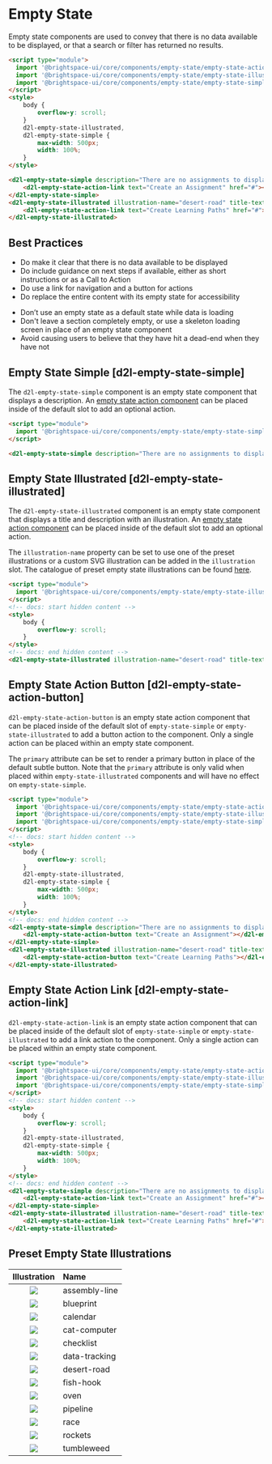 # Empty State

Empty state components are used to convey that there is no data available to be displayed, or that a search or filter has returned no results.

<!-- docs: demo align:start -->
```html
<script type="module">
  import '@brightspace-ui/core/components/empty-state/empty-state-action-link.js';
  import '@brightspace-ui/core/components/empty-state/empty-state-illustrated.js';
  import '@brightspace-ui/core/components/empty-state/empty-state-simple.js';
</script>
<style>
	body {
		overflow-y: scroll;
	}
	d2l-empty-state-illustrated,
	d2l-empty-state-simple {
		max-width: 500px;
		width: 100%;
	}
</style>

<d2l-empty-state-simple description="There are no assignments to display.">
	<d2l-empty-state-action-link text="Create an Assignment" href="#"></d2l-empty-state-action-link>
</d2l-empty-state-simple>
<d2l-empty-state-illustrated illustration-name="desert-road" title-text="No Learning Paths Yet" description="Get started by clicking below to create your first learning path.">
	<d2l-empty-state-action-link text="Create Learning Paths" href="#"></d2l-empty-state-action-link>
</d2l-empty-state-illustrated>
```

## Best Practices

<!-- docs: start best practices -->
<!-- docs: start dos -->
* Do make it clear that there is no data available to be displayed
* Do include guidance on next steps if available, either as short instructions or as a Call to Action
* Do use a link for navigation and a button for actions
* Do replace the entire content with its empty state for accessibility
<!-- docs: end dos -->

<!-- docs: start donts -->
* Don’t use an empty state as a default state while data is loading
* Don't leave a section completely empty, or use a skeleton loading screen in place of an empty state component
* Avoid causing users to believe that they have hit a dead-end when they have not
<!-- docs: end donts -->
<!-- docs: end best practices -->

## Empty State Simple [d2l-empty-state-simple]

The `d2l-empty-state-simple` component is an empty state component that displays a description. An [empty state action component](#d2l-empty-state-action-button) can be placed inside of the default slot to add an optional action.

<!-- docs: demo live name:d2l-empty-state-simple -->
```html
<script type="module">
  import '@brightspace-ui/core/components/empty-state/empty-state-simple.js';
</script>

<d2l-empty-state-simple description="There are no assignments to display."></d2l-empty-state-simple>
```

## Empty State Illustrated [d2l-empty-state-illustrated]

The `d2l-empty-state-illustrated` component is an empty state component that displays a title and description with an illustration. An [empty state action component](#d2l-empty-state-action-button) can be placed inside of the default slot to add an optional action.

The `illustration-name` property can be set to use one of the preset illustrations or a custom SVG illustration can be added in the `illustration` slot. The catalogue of preset empty state illustrations can be found [here](#preset-empty-state-illustrations).

<!-- docs: demo live name:d2l-empty-state-illustrated -->
```html
<script type="module">
  import '@brightspace-ui/core/components/empty-state/empty-state-illustrated.js';
</script>
<!-- docs: start hidden content -->
<style>
	body {
		overflow-y: scroll;
	}
</style>
<!-- docs: end hidden content -->
<d2l-empty-state-illustrated illustration-name="desert-road" title-text="No Learning Paths Yet" description="Get started by clicking below to create your first learning path."></d2l-empty-state-illustrated>
```

## Empty State Action Button [d2l-empty-state-action-button]

`d2l-empty-state-action-button` is an empty state action component that can be placed inside of the default slot of `empty-state-simple` or `empty-state-illustrated` to add a button action to the component. Only a single action can be placed within an empty state component. 

The `primary` attribute can be set to render a primary button in place of the default subtle button. Note that the `primary` attribute is only valid when placed within `empty-state-illustrated` components and will have no effect on `empty-state-simple`. 

<!-- docs: demo live name:d2l-empty-state-action-button -->
```html
<script type="module">
  import '@brightspace-ui/core/components/empty-state/empty-state-action-button.js';
  import '@brightspace-ui/core/components/empty-state/empty-state-illustrated.js';
  import '@brightspace-ui/core/components/empty-state/empty-state-simple.js';
</script>
<!-- docs: start hidden content -->
<style>
	body {
		overflow-y: scroll;
	}
	d2l-empty-state-illustrated,
	d2l-empty-state-simple {
		max-width: 500px;
		width: 100%;
	}
</style>
<!-- docs: end hidden content -->
<d2l-empty-state-simple description="There are no assignments to display.">
	<d2l-empty-state-action-button text="Create an Assignment"></d2l-empty-state-action-button>
</d2l-empty-state-simple>
<d2l-empty-state-illustrated illustration-name="desert-road" title-text="No Learning Paths Yet" description="Get started by clicking below to create your first learning path.">
	<d2l-empty-state-action-button text="Create Learning Paths"></d2l-empty-state-action-button>
</d2l-empty-state-illustrated>
```

## Empty State Action Link [d2l-empty-state-action-link]

`d2l-empty-state-action-link` is an empty state action component that can be placed inside of the default slot of `empty-state-simple` or `empty-state-illustrated` to add a link action to the component. Only a single action can be placed within an empty state component.

<!-- docs: demo live name:d2l-empty-state-action-link -->
```html
<script type="module">
  import '@brightspace-ui/core/components/empty-state/empty-state-action-link.js';
  import '@brightspace-ui/core/components/empty-state/empty-state-illustrated.js';
  import '@brightspace-ui/core/components/empty-state/empty-state-simple.js';
</script>
<!-- docs: start hidden content -->
<style>
	body {
		overflow-y: scroll;
	}
	d2l-empty-state-illustrated,
	d2l-empty-state-simple {
		max-width: 500px;
		width: 100%;
	}
</style>
<!-- docs: end hidden content -->
<d2l-empty-state-simple description="There are no assignments to display.">
	<d2l-empty-state-action-link text="Create an Assignment" href="#"></d2l-empty-state-action-link>
</d2l-empty-state-simple>
<d2l-empty-state-illustrated illustration-name="desert-road" title-text="No Learning Paths Yet" description="Get started by clicking below to create your first learning path.">
	<d2l-empty-state-action-link text="Create Learning Paths" href="#"></d2l-empty-state-action-link>
</d2l-empty-state-illustrated>
```

## Preset Empty State Illustrations

| Illustration | Name |
| :---: | :--- |
| ![](https://raw.githubusercontent.com/BrightspaceUI/core/main/components/empty-state/images/assembly-line.svg?sanitize=true) | assembly-line |
| ![](https://raw.githubusercontent.com/BrightspaceUI/core/main/components/empty-state/images/blueprint.svg?sanitize=true) | blueprint |
| ![](https://raw.githubusercontent.com/BrightspaceUI/core/main/components/empty-state/images/calendar.svg?sanitize=true) | calendar |
| ![](https://raw.githubusercontent.com/BrightspaceUI/core/main/components/empty-state/images/cat-computer.svg?sanitize=true) | cat-computer |
| ![](https://raw.githubusercontent.com/BrightspaceUI/core/main/components/empty-state/images/checklist.svg?sanitize=true) | checklist |
| ![](https://raw.githubusercontent.com/BrightspaceUI/core/main/components/empty-state/images/data-tracking.svg?sanitize=true) | data-tracking |
| ![](https://raw.githubusercontent.com/BrightspaceUI/core/main/components/empty-state/images/desert-road.svg?sanitize=true) | desert-road |
| ![](https://raw.githubusercontent.com/BrightspaceUI/core/main/components/empty-state/images/fish-hook.svg?sanitize=true) | fish-hook |
| ![](https://raw.githubusercontent.com/BrightspaceUI/core/main/components/empty-state/images/oven.svg?sanitize=true) | oven |
| ![](https://raw.githubusercontent.com/BrightspaceUI/core/main/components/empty-state/images/pipeline.svg?sanitize=true) | pipeline |
| ![](https://raw.githubusercontent.com/BrightspaceUI/core/main/components/empty-state/images/race.svg?sanitize=true) | race |
| ![](https://raw.githubusercontent.com/BrightspaceUI/core/main/components/empty-state/images/rockets.svg?sanitize=true) | rockets |
| ![](https://raw.githubusercontent.com/BrightspaceUI/core/main/components/empty-state/images/tumbleweed.svg?sanitize=true) | tumbleweed |

